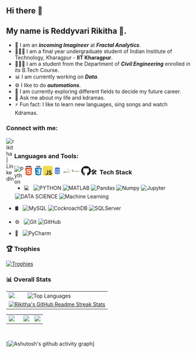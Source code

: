## Hi there 👋

## My name is Reddyvari Rikitha 🙂. 
- 🤔 I am an ***incoming Imagineer*** at ***Fractal Analytics***. 
- 👩🏻‍🎓 I am a final year undergraduate student of Indian Institute of Technology, Kharagpur - **IIT Kharagpur**.
- 👷🏻‍♀️ I am a student from the Department of ***Civil Engineering*** enrolled in its B.Tech Course.
- 📊 I am currently working on ***Data***.
- ⚙️ I like to do ***automations***.
- 🧭 I am currently exploring different fields to decide my future career.
- 💬 Ask me about my life and kdramas.
- ⚡ Fun fact: I like to learn new languages, sing songs and watch Kdramas.

### Connect with me:

[<img align="left" alt="rikitha | LinkedIn" width="22px" src="https://cdn.jsdelivr.net/npm/simple-icons@v3/icons/linkedin.svg" />][linkedin]

<br />

### Languages and Tools:

<img align="left" alt="Python" width="26px" src="https://avatars.githubusercontent.com/u/1525981?s=200&v=4" />
<img align="left" alt="HTML5" width="26px" src="https://raw.githubusercontent.com/github/explore/80688e429a7d4ef2fca1e82350fe8e3517d3494d/topics/html/html.png" />
<img align="left" alt="CSS3" width="26px" src="https://raw.githubusercontent.com/github/explore/80688e429a7d4ef2fca1e82350fe8e3517d3494d/topics/css/css.png" />
<img align="left" alt="JavaScript" width="26px" src="https://raw.githubusercontent.com/github/explore/80688e429a7d4ef2fca1e82350fe8e3517d3494d/topics/javascript/javascript.png" />

<img align="left" alt="SQL" width="26px" src="https://raw.githubusercontent.com/github/explore/80688e429a7d4ef2fca1e82350fe8e3517d3494d/topics/sql/sql.png" />
<img align="left" alt="MySQL" width="26px" src="https://raw.githubusercontent.com/github/explore/80688e429a7d4ef2fca1e82350fe8e3517d3494d/topics/mysql/mysql.png" />
<img align="left" alt="MongoDB" width="26px" src="https://raw.githubusercontent.com/github/explore/80688e429a7d4ef2fca1e82350fe8e3517d3494d/topics/mongodb/mongodb.png" />
<img align="left" alt="GitHub" width="26px" src="https://raw.githubusercontent.com/github/explore/78df643247d429f6cc873026c0622819ad797942/topics/github/github.png" />


<h3> 🛠 &nbsp;Tech Stack</h3>

- 💻 &nbsp;
  ![PYTHON](https://img.shields.io/badge/-Python-333333?style=flat&logo=python)
  ![MATLAB](https://www.mathworks.com/matlabcentral/images/matlab-file-exchange.svg)
  ![Pandas](https://img.shields.io/badge/Pandas-150458?style=flat-square&logo=pandas&logoColor=white")
  ![Numpy](https://img.shields.io/badge/Numpy-013243?style=flat-square&logo=numpy&logoColor=white")
  ![Jupyter](https://img.shields.io/badge/Jupyter-F37626?style=flat-square&logo=Jupyter&logoColor=white)
  ![DATA SCIENCE](https://img.shields.io/badge/-Data%20Science-333333?style=flat&logo=data%20science)
  ![Machine Learning](https://img.shields.io/badge/-ML-333333?style=flat&logo=ML)

- 🛢 &nbsp;
  ![MySQL](https://img.shields.io/badge/-MySQL-333333?style=flat&logo=mysql)
  ![CockroachDB](https://img.shields.io/badge/-MongoDB-333333?style=flat&logo=mongodb)
  ![SQLServer](https://img.shields.io/badge/-SQLServer-333333?style=flat&logo=sqkserver)
  
- ⚙️ &nbsp;
  ![Git](https://img.shields.io/badge/-Git-333333?style=flat&logo=git)
  ![GitHub](https://img.shields.io/badge/-GitHub-333333?style=flat&logo=github)
  
- 🔧 &nbsp;
  ![PyCharm](https://img.shields.io/badge/-Pycharm-333333?style=flat&logo=Pycharm-code&logoColor=007ACC)


### 🏆 Trophies

[![Trophies](https://github-profile-trophy.vercel.app/?username=reddyvaririkitha&row=1&theme=gitdimmed&column=5&margin-w=5&margin-h=5)](https://github.com/ryo-ma/github-profile-trophy)


### 📊 Overall Stats

<table>
  <tr>
    <td>
      <img src="https://github-readme-stats.vercel.app/api?username=reddyvaririkitha&show_icons=true&hide_border=true&theme=tokyonight" />
    </td>
    <td>
      <img src="https://github-readme-stats.vercel.app/api/top-langs/?username=reddyvaririkitha&layout=compact&theme=tokyonight" alt="Top Languages" />
    </td>
  </tr>
  <tr>
    <td colspan=2 align="center">
      <a href="https://git.io/streak-stats"> <img src="http://github-readme-streak-stats.herokuapp.com?user=reddyvaririkitha&hide_border=true&background=f6f8fa&currStreakLabel=000000&theme=tokyonight&date_format=j%20M%5B%20Y%5D" alt="Rikitha's GitHub Readme Streak Stats" /> </a>
    </td>
  </tr>
</table>








<table width="100%"> 
  <tr>
    <td width="40%">
      <img src="https://github-readme-stats.vercel.app/api?username=Wandrys-dev&show_icons=true&theme=algolia">
    </td>
    <td width="30%">
      <img src="https://github-readme-stats-eight-theta.vercel.app/api/top-langs/?username=Wandrys-dev&layout=compact&langs_count=8&theme=algolia">
    </td>
    <td width="30%">
      <img src="https://github-readme-stats.vercel.app/api/top-langs?username=Wandrys-dev&amp;langs_count=8&amp;theme=algolia">
    </td>
  </tr>
</table>

<br/>


[![Ashutosh's github activity graph](https://activity-graph.herokuapp.com/graph?username=reddyvaririkitha&theme=react-dark)]



[linkedin]: www.linkedin.com/in/reddyvari-rikitha-405670193
